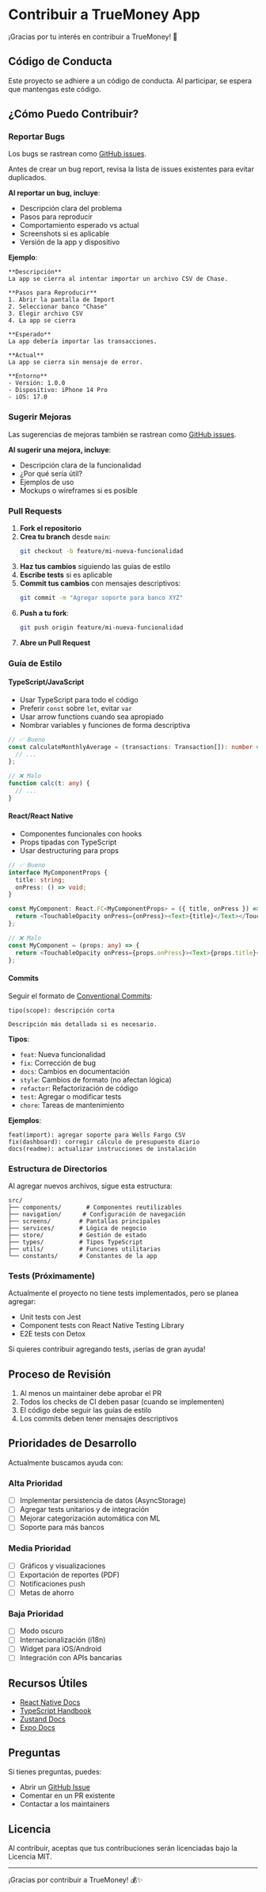 # Contribuir a TrueMoney App

¡Gracias por tu interés en contribuir a TrueMoney! 🎉

## Código de Conducta

Este proyecto se adhiere a un código de conducta. Al participar, se espera que mantengas este código.

## ¿Cómo Puedo Contribuir?

### Reportar Bugs

Los bugs se rastrean como [GitHub issues](https://github.com/gymtopz/TrueMoneyApp/issues).

Antes de crear un bug report, revisa la lista de issues existentes para evitar duplicados.

**Al reportar un bug, incluye**:
- Descripción clara del problema
- Pasos para reproducir
- Comportamiento esperado vs actual
- Screenshots si es aplicable
- Versión de la app y dispositivo

**Ejemplo**:
```
**Descripción**
La app se cierra al intentar importar un archivo CSV de Chase.

**Pasos para Reproducir**
1. Abrir la pantalla de Import
2. Seleccionar banco "Chase"
3. Elegir archivo CSV
4. La app se cierra

**Esperado**
La app debería importar las transacciones.

**Actual**
La app se cierra sin mensaje de error.

**Entorno**
- Versión: 1.0.0
- Dispositivo: iPhone 14 Pro
- iOS: 17.0
```

### Sugerir Mejoras

Las sugerencias de mejoras también se rastrean como [GitHub issues](https://github.com/gymtopz/TrueMoneyApp/issues).

**Al sugerir una mejora, incluye**:
- Descripción clara de la funcionalidad
- ¿Por qué sería útil?
- Ejemplos de uso
- Mockups o wireframes si es posible

### Pull Requests

1. **Fork el repositorio**
2. **Crea tu branch** desde `main`:
   ```bash
   git checkout -b feature/mi-nueva-funcionalidad
   ```
3. **Haz tus cambios** siguiendo las guías de estilo
4. **Escribe tests** si es aplicable
5. **Commit tus cambios** con mensajes descriptivos:
   ```bash
   git commit -m "Agregar soporte para banco XYZ"
   ```
6. **Push a tu fork**:
   ```bash
   git push origin feature/mi-nueva-funcionalidad
   ```
7. **Abre un Pull Request**

### Guía de Estilo

#### TypeScript/JavaScript

- Usar TypeScript para todo el código
- Preferir `const` sobre `let`, evitar `var`
- Usar arrow functions cuando sea apropiado
- Nombrar variables y funciones de forma descriptiva

```typescript
// ✅ Bueno
const calculateMonthlyAverage = (transactions: Transaction[]): number => {
  // ...
};

// ❌ Malo
function calc(t: any) {
  // ...
}
```

#### React/React Native

- Componentes funcionales con hooks
- Props tipadas con TypeScript
- Usar destructuring para props

```typescript
// ✅ Bueno
interface MyComponentProps {
  title: string;
  onPress: () => void;
}

const MyComponent: React.FC<MyComponentProps> = ({ title, onPress }) => {
  return <TouchableOpacity onPress={onPress}><Text>{title}</Text></TouchableOpacity>;
};

// ❌ Malo
const MyComponent = (props: any) => {
  return <TouchableOpacity onPress={props.onPress}><Text>{props.title}</Text></TouchableOpacity>;
};
```

#### Commits

Seguir el formato de [Conventional Commits](https://www.conventionalcommits.org/):

```
tipo(scope): descripción corta

Descripción más detallada si es necesario.
```

**Tipos**:
- `feat`: Nueva funcionalidad
- `fix`: Corrección de bug
- `docs`: Cambios en documentación
- `style`: Cambios de formato (no afectan lógica)
- `refactor`: Refactorización de código
- `test`: Agregar o modificar tests
- `chore`: Tareas de mantenimiento

**Ejemplos**:
```
feat(import): agregar soporte para Wells Fargo CSV
fix(dashboard): corregir cálculo de presupuesto diario
docs(readme): actualizar instrucciones de instalación
```

### Estructura de Directorios

Al agregar nuevos archivos, sigue esta estructura:

```
src/
├── components/       # Componentes reutilizables
├── navigation/      # Configuración de navegación
├── screens/        # Pantallas principales
├── services/       # Lógica de negocio
├── store/          # Gestión de estado
├── types/          # Tipos TypeScript
├── utils/          # Funciones utilitarias
└── constants/      # Constantes de la app
```

### Tests (Próximamente)

Actualmente el proyecto no tiene tests implementados, pero se planea agregar:

- Unit tests con Jest
- Component tests con React Native Testing Library
- E2E tests con Detox

Si quieres contribuir agregando tests, ¡serías de gran ayuda!

## Proceso de Revisión

1. Al menos un maintainer debe aprobar el PR
2. Todos los checks de CI deben pasar (cuando se implementen)
3. El código debe seguir las guías de estilo
4. Los commits deben tener mensajes descriptivos

## Prioridades de Desarrollo

Actualmente buscamos ayuda con:

### Alta Prioridad
- [ ] Implementar persistencia de datos (AsyncStorage)
- [ ] Agregar tests unitarios y de integración
- [ ] Mejorar categorización automática con ML
- [ ] Soporte para más bancos

### Media Prioridad
- [ ] Gráficos y visualizaciones
- [ ] Exportación de reportes (PDF)
- [ ] Notificaciones push
- [ ] Metas de ahorro

### Baja Prioridad
- [ ] Modo oscuro
- [ ] Internacionalización (i18n)
- [ ] Widget para iOS/Android
- [ ] Integración con APIs bancarias

## Recursos Útiles

- [React Native Docs](https://reactnative.dev/docs/getting-started)
- [TypeScript Handbook](https://www.typescriptlang.org/docs/)
- [Zustand Docs](https://github.com/pmndrs/zustand)
- [Expo Docs](https://docs.expo.dev/)

## Preguntas

Si tienes preguntas, puedes:
- Abrir un [GitHub Issue](https://github.com/gymtopz/TrueMoneyApp/issues)
- Comentar en un PR existente
- Contactar a los maintainers

## Licencia

Al contribuir, aceptas que tus contribuciones serán licenciadas bajo la Licencia MIT.

---

¡Gracias por contribuir a TrueMoney! 💰✨
